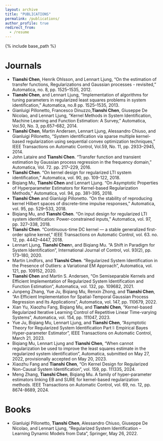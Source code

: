 ```yaml
---
layout: archive
title: "PUBLICATIONS"
permalink: /publications/
author_profile: true
redirect_from:
  - /resume
---
```


{% include base_path %}


Journals
======
* **Tianshi Chen**, Henrik Ohlsson, and Lennart Ljung, “On the estimation of transfer functions, Regularizations and Gaussian processes - revisited,” Automatica, no. 8, pp. 1525–1535, 2012.
* **Tianshi Chen**, and Lennart Ljung, “Implementation of algorithms for tuning parameters in regularized least squares problems in system identification,” Automatica, no.8 pp. 1525–1535, 2013.
* Gianluigi Pillonetto, Francesco Dinuzzo,**Tianshi Chen**, Giuseppe De Nicolao, and Lennart Ljung, “Kernel Methods in System Identification, Machine Learning and Function Estimation: A Survey,” Automatica, Vol.50, No. 3, pp.657–682, 2014.
* **Tianshi Chen**, Martin Andersen, Lennart Ljung, Alessandro Chiuso, and Gianluigi Pillonetto, “System identification via sparse multiple kernel-based regularization using sequential convex optimization techniques,” IEEE Transactions on Automatic Control, Vol.59, No. 11, pp. 2933–2945, 2014.
* John Lataire and **Tianshi Chen**. “Transfer function and transient estimation by Gaussian process regression in the frequency domain,” Automatica, Vol. 72. pp. 217–229, 2016.
* **Tianshi Chen**. “On kernel design for regularized LTI system identification,” Automatica, vol. 90, pp. 109-122, 2018.
* Biqiang Mu, **Tianshi Chen** and Lennart Ljung. “On Asymptotic Properties of Hyperparameter Estimators for Kernel-based Regularization Methods,” Automatica, vol. 94, pp. 381–395, 2018.
* **Tianshi Chen** and Gianluigi Pillonetto. “On the stability of reproducing kernel Hilbert spaces of discrete-time impulse responses,” Automatica, vol. 95, pp. 529–533, 2018.
* Biqiang Mu, and **Tianshi Chen**. “On input design for regularized LTI system identification: Power-constrained inputs,” Automatica, vol. 97, pp. 327–338, 2018.
* **Tianshi Chen**. “Continuous-time DC kernel — a stable generalized first-order spline kernel,” IEEE Transactions on Automatic Control, vol. 63. no. 12, pp. 4442–4447, 2018.
* Lennart Ljung, **Tianshi Chen**n, and Biqiang Mu. “A Shift in Paradigm for System Identification”, International Journal of Control, vol. 93(2), pp. 173–180, 2020.
* Martin Lindfors, and **Tianshi Chen**. “Regularized System Identification in the Presence of Outliers: a Variational EM Approach”, Automatica, vol. 121, pp. 109152, 2020.
* **Tianshi Chen** and Martin S. Andersen, “On Semiseparable Kernels and Efficient Implementation of Regularized System Identification and Function Estimation”, Automatica, vol. 132, pp. 109682, 2021.
* Junpeng Zhang, Yue Ju, Biqiang Mu, Renxin Zhong, and **Tianshi Chen**, “An Efficient Implementation for Spatial-Temporal Gaussian Process Regression and Its Applications”, Automatica, vol. 147, pp. 110679, 2022.
* Xian Yu, Xiaozhu Fang, Biqiang Mu, and **Tianshi Chen**, “Kernel-based Regularized Iterative Learning Control of Repetitive Linear Time-varying Systems”, Automatica, vol. 154, pp. 111047, 2023.
* Yue Ju, Biqiang Mu, Lennart Ljung, and **Tianshi Chen**, “Asymptotic Theory for Regularized System Identification Part I: Empirical Bayes Hyper-parameter Estimator”, IEEE Transactions on Automatic Control, March 21, 2023.
* Biqiang Mu, Lennart Ljung and **Tianshi Chen**, “When cannot regularization be used to improve the least squares estimate in the regularized system identification”, Automatica, submitted on May 27, 2022, provisionally accepted on May 20, 2023.
* Xiaozhu Fang and **Tianshi Chen**, “On Kernel Design for Regularized Non-Causal System Identification”, vol. 159, pp. 111335, 2024.
* Meng Zhang, **Tianshi Chen**, Biqiang Mu. A family of hyper-parameter estimators linking EB and SURE for kernel-based regularization methods. IEEE Transactions on Automatic Control, vol. 69, no. 12, pp. 8674-8689, 2024.

Books
======
* Gianluigi Pillonetto, **Tianshi Chen**, Alessandro Chiuso, Giuseppe De Nicolao, and Lennart Ljung, “Regularized System Identification – Learning Dynamic Models from Data”, Springer, May 26, 2022.
  
